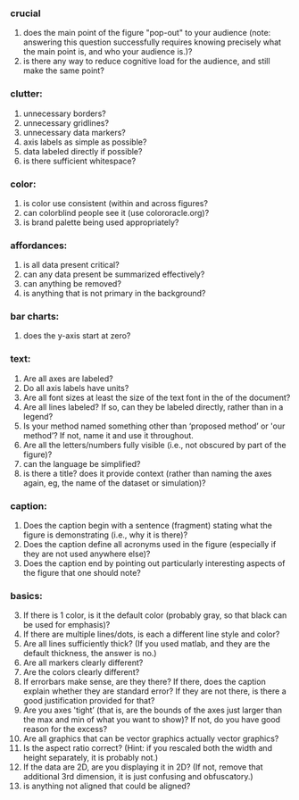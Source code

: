 
### crucial

1. does the main point of the figure "pop-out" to your audience (note: answering this question successfully requires knowing precisely what the main point is, and who your audience is.)?
2. is there any way to reduce cognitive load for the audience, and still make the same point?

### clutter:

1. unnecessary borders?
2. unnecessary gridlines?
3. unnecessary data markers?
4. axis labels as simple as possible?
5. data labeled directly if possible?
6. is there sufficient whitespace?

### color:

1. is color use consistent (within and across figures?
2. can colorblind people see it (use colororacle.org)?
4. is brand palette being used appropriately?

### affordances:

1. is all data present critical?
2. can any data present be summarized effectively?
3. can anything be removed?
4. is anything that is not primary in the background?


### bar charts:

1. does the y-axis start at zero?  

### text:

1. Are all axes are labeled?
2. Do all axis labels have units?
3. Are all font sizes at least the size of the text font in the of the document?
4. Are all lines labeled? If so, can they be labeled directly, rather than in a legend?
5. Is your method named something other than ‘proposed method’ or 'our method’? If not, name it and use it throughout.
6. Are all the letters/numbers fully visible (i.e., not obscured by part of the figure)?
7. can the language be simplified?
8. is there a title? does it provide context (rather than naming the axes again, eg, the name of the dataset or simulation)?

### caption:

1. Does the caption begin with a sentence (fragment) stating what the figure is demonstrating (i.e., why it is there)?  
2. Does the caption define all acronyms used in the figure (especially if they are not used anywhere else)?
3. Does the caption end by pointing out particularly interesting aspects of the figure that one should note?

### basics:

3. If there is 1 color, is it the default color (probably gray, so that black can be used for emphasis)? 
4. If there are multiple lines/dots, is each a different line style and color?
5. Are all lines sufficiently thick? (If you used matlab, and they are the default thickness, the answer is no.)
6. Are all markers clearly different?
7. Are the colors clearly different?
10. If errorbars make sense, are they there?  If there, does the caption explain whether they are standard error? If they are not there, is there a good justification provided for that?
12. Are you axes 'tight’ (that is, are the bounds of the axes just larger than the max and min of what you want to show)? If not, do you have good reason for the excess?
13. Are all graphics that can be vector graphics actually vector graphics? 
15. Is the aspect ratio correct? (Hint: if you rescaled both the width and height separately, it is probably not.)
16. If the data are 2D, are you displaying it in 2D? (If not, remove that additional 3rd dimension, it is just confusing and obfuscatory.)
17. is anything not aligned that could be aligned?
